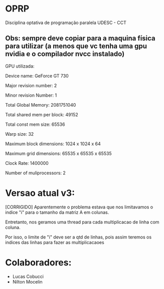 # OPRP
Disciplina optativa de programação paralela UDESC - CCT

Obs: sempre deve copiar para a maquina física para utilizar (a menos que vc tenha uma gpu nvidia e o compilador nvcc instalado)
- 

GPU utilizada:

Device name:                GeForce GT 730

Major revision number:      2

Minor revision Number:      1

Total Global Memory:        2081751040

Total shared mem per block: 49152

Total const mem size:       65536

Warp size:                  32

Maximum block dimensions:   1024 x 1024 x 64

Maximum grid dimensions:    65535 x 65535 x 65535

Clock Rate:                 1400000

Number of muliprocessors:   2


# Versao atual v3:

[CORRIGIDO] Aparentemente o problema estava que nos limitavamos o indice "i" para o tamanho da matriz A em colunas.

Entretanto, nos geramos uma thread para cada multiplicacao de linha com coluna.

Por isso, o limite de "i" deve ser a qtd de linhas, pois assim teremos os indices das linhas para fazer as multiplicacaoes


# Colaboradores:
- Lucas Cobucci
- Nilton Mocelin

